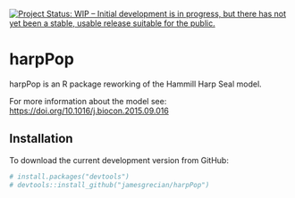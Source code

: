<!-- README.md is generated from README.Rmd. Please edit that file -->
[![Project Status: WIP – Initial development is in progress, but there has not yet been a stable, usable release suitable for the public.](http://www.repostatus.org/badges/latest/wip.svg)](http://www.repostatus.org/#wip)

harpPop
=======

harpPop is an R package reworking of the Hammill Harp Seal model.

For more information about the model see: <https://doi.org/10.1016/j.biocon.2015.09.016>

Installation
------------

To download the current development version from GitHub:

``` r
# install.packages("devtools")
# devtools::install_github("jamesgrecian/harpPop")
```
